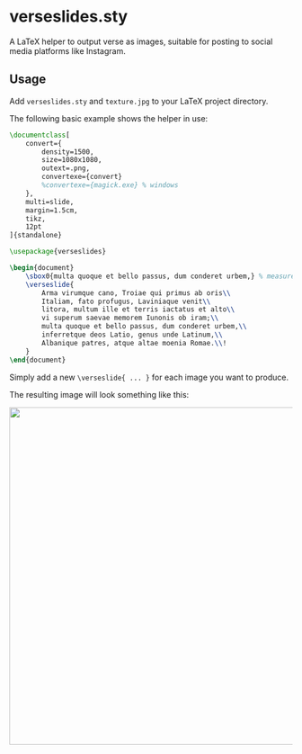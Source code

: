 # verseslides.sty

A LaTeX helper to output verse as images, suitable for posting to social media platforms like Instagram.

## Usage

Add `verseslides.sty` and `texture.jpg` to your LaTeX project directory.

The following basic example shows the helper in use:

```tex
\documentclass[
	convert={
		density=1500,
		size=1080x1080,
		outext=.png,
		convertexe={convert}
		%convertexe={magick.exe} % windows
	},
	multi=slide,
	margin=1.5cm,
	tikz,
	12pt
]{standalone}

\usepackage{verseslides}

\begin{document}
	\sbox0{multa quoque et bello passus, dum conderet urbem,} % measure width
	\verseslide{
		Arma virumque cano, Troiae qui primus ab oris\\
		Italiam, fato profugus, Laviniaque venit\\
		litora, multum ille et terris iactatus et alto\\
		vi superum saevae memorem Iunonis ob iram;\\
		multa quoque et bello passus, dum conderet urbem,\\
		inferretque deos Latio, genus unde Latinum,\\
		Albanique patres, atque altae moenia Romae.\\!
	}
\end{document}
```

Simply add a new `\verseslide{ ... }` for each image you want to produce.

The resulting image will look something like this:

<img src="https://github.com/tdjsnelling/verseslides.sty/assets/6264509/ac6ab828-0d9d-4fa0-8855-ea70390a46af" width="600px" />

